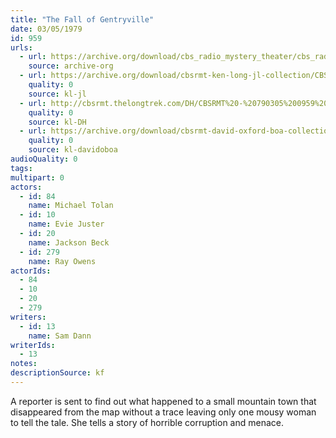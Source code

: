 ```yaml
---
title: "The Fall of Gentryville"
date: 03/05/1979
id: 959
urls: 
  - url: https://archive.org/download/cbs_radio_mystery_theater/cbs_radio_mystery_theater-0951-1000.zip/cbs_radio_mystery_theater-0951-1000%2Fcbsrmt_0959_the_fall_of_gentryville.mp3
    source: archive-org
  - url: https://archive.org/download/cbsrmt-ken-long-jl-collection/CBSRMT - 790305 0959 The Fall Of Gentryville_jl.mp3
    quality: 0
    source: kl-jl
  - url: http://cbsrmt.thelongtrek.com/DH/CBSRMT%20-%20790305%200959%20The%20Fall%20of%20Gentryville_dh.mp3
    quality: 0
    source: kl-DH
  - url: https://archive.org/download/cbsrmt-david-oxford-boa-collection/CBSRMT-790305-0959-The-Fall-of-Gentryville-(128-44)_jl-Himan-Brown-intro-{BoA}.mp3
    quality: 0
    source: kl-davidoboa
audioQuality: 0
tags: 
multipart: 0
actors:  
  - id: 84
    name: Michael Tolan  
  - id: 10
    name: Evie Juster  
  - id: 20
    name: Jackson Beck  
  - id: 279
    name: Ray Owens
actorIds:  
  - 84  
  - 10  
  - 20  
  - 279
writers:  
  - id: 13
    name: Sam Dann
writerIds:  
  - 13
notes: 
descriptionSource: kf
---
```

A reporter is sent to find out what happened to a small mountain town that disappeared from the map without a trace leaving only one mousy woman to tell the tale. She tells a story of horrible corruption and menace.